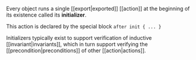 Every object runs a single [[export|exported]] [[action]] at the beginning of its existence called its **initializer**.

This action is declared by the special block `after init { ... }`

Initializers typically exist to support verification of inductive [[invariant|invariants]], which in turn support verifying the [[precondition|preconditions]] of other [[action|actions]].